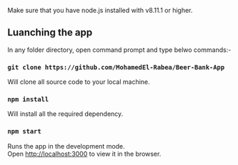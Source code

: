 Make sure that you have node.js installed with v8.11.1 or higher.

## Luanching the app

In any folder directory, open command prompt and type belwo commands:-

### `git clone https://github.com/MohamedEl-Rabea/Beer-Bank-App`
Will clone all source code to your local machine.<br>

### `npm install`
Will install all the required dependency.<br>

### `npm start`

Runs the app in the development mode.<br>
Open [http://localhost:3000](http://localhost:3000) to view it in the browser.
